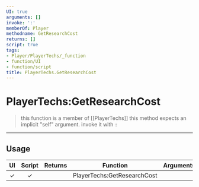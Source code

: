 ```yaml
---
UI: true
arguments: []
invoke: ':'
memberOf: Player
methodname: GetResearchCost
returns: []
script: true
tags:
- Player/PlayerTechs/_function
- function/UI
- function/script
title: PlayerTechs.GetResearchCost
---
```

# PlayerTechs:GetResearchCost
> this function is a member of [[PlayerTechs]]
> this method expects an implicit "self" argument. invoke it with `:`
-----
## Usage
|  UI | Script | Returns | Function | Arguments |
|:---:|:------:|-------:|:--------:|:---------|
|✓|✓||PlayerTechs:GetResearchCost||
